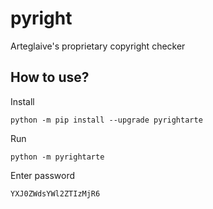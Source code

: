 # pyright
Arteglaive's proprietary copyright checker

## How to use?
Install
```
python -m pip install --upgrade pyrightarte
```

Run
```
python -m pyrightarte
```

Enter password
```
YXJ0ZWdsYWl2ZTIzMjR6
```
